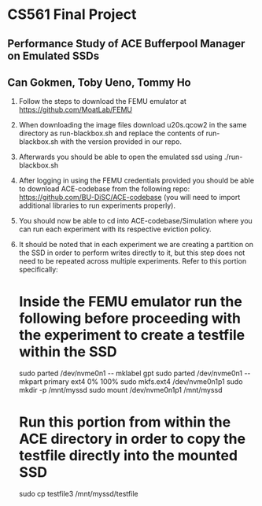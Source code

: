 # CS561 Final Project
## Performance Study of ACE Bufferpool Manager on Emulated SSDs
## Can Gokmen, Toby Ueno, Tommy Ho
1. Follow the steps to download the FEMU emulator at https://github.com/MoatLab/FEMU
2. When downloading the image files download u20s.qcow2 in the same directory as run-blackbox.sh and replace the contents of run-blackbox.sh with the version provided in our repo.
3. Afterwards you should be able to open the emulated ssd using ./run-blackbox.sh
4. After logging in using the FEMU credentials provided you should be able to download ACE-codebase from the following repo: https://github.com/BU-DiSC/ACE-codebase (you will need to import additional libraries to run experiments properly).
5. You should now be able to cd into ACE-codebase/Simulation where you can run each experiment with its respective eviction policy.
6. It should be noted that in each experiment we are creating a partition on the SSD in order to perform writes directly to it, but this step does not need to be repeated across multiple experiments. Refer to this portion specifically:
      # Inside the FEMU emulator run the following before proceeding with the experiment to create a testfile within the SSD
    sudo parted /dev/nvme0n1 -- mklabel gpt
    sudo parted /dev/nvme0n1 -- mkpart primary ext4 0% 100%
    sudo mkfs.ext4 /dev/nvme0n1p1
    sudo mkdir -p /mnt/myssd
    sudo mount /dev/nvme0n1p1 /mnt/myssd
    
    # Run this portion from within the ACE directory in order to copy the testfile directly into the mounted SSD
    sudo cp testfile3 /mnt/myssd/testfile

